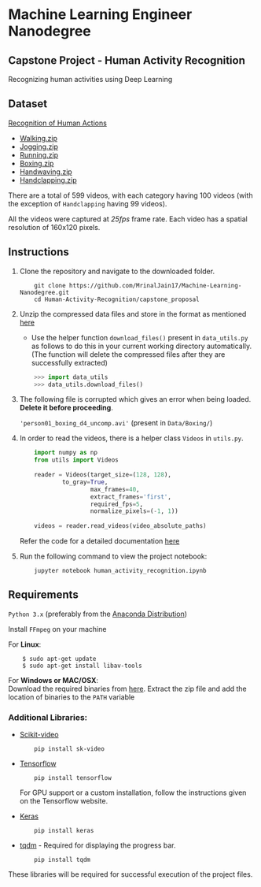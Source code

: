 # Machine Learning Engineer Nanodegree

## Capstone Project - Human Activity Recognition
Recognizing human activities using Deep Learning

## Dataset
[Recognition of Human Actions](http://www.nada.kth.se/cvap/actions/)

- [Walking.zip](http://www.nada.kth.se/cvap/actions/walking.zip)
- [Jogging.zip](http://www.nada.kth.se/cvap/actions/jogging.zip)
- [Running.zip](http://www.nada.kth.se/cvap/actions/running.zip)
- [Boxing.zip](http://www.nada.kth.se/cvap/actions/boxing.zip)
- [Handwaving.zip](http://www.nada.kth.se/cvap/actions/handwaving.zip)
- [Handclapping.zip](http://www.nada.kth.se/cvap/actions/handclapping.zip)

There are a total of 599 videos, with each category having 100 videos (with the exception of `Handclapping` having 99 videos).

All the videos were captured at *25fps* frame rate. Each video has a spatial resolution of 160x120 pixels.

## Instructions
1. Clone the repository and navigate to the downloaded folder.

	```
		git clone https://github.com/MrinalJain17/Machine-Learning-Nanodegree.git
		cd Human-Activity-Recognition/capstone_proposal
	```
2. Unzip the compressed data files and store in the format as mentioned [here](https://github.com/MrinalJain17/Machine-Learning-Nanodegree/blob/master/capstone_proposal/Directory%20Structure%20for%20Data.txt)
	- Use the helper function `download_files()` present in `data_utils.py` as follows to do this in your current working directory automatically. (The function will delete the compressed files after they are successfully extracted)

	```python
		>>> import data_utils
		>>> data_utils.download_files()
	```
3. The following file is corrupted which gives an error when being loaded. **Delete it before proceeding**.

	`'person01_boxing_d4_uncomp.avi'` (present in `Data/Boxing/`)
	
4. In order to read the videos, there is a helper class `Videos` in `utils.py`.

	```python
		import numpy as np
		from utils import Videos
		
		reader = Videos(target_size=(128, 128), 
				to_gray=True, 
                		max_frames=40, 
                		extract_frames='first', 
                		required_fps=5, 
                		normalize_pixels=(-1, 1))
		
		videos = reader.read_videos(video_absolute_paths)
	```
	Refer the code for a detailed documentation [here](https://github.com/MrinalJain17/Human-Activity-Recognition/blob/master/utils.py#L17)

5. Run the following command to view the project notebook:
	
	```
		jupyter notebook human_activity_recognition.ipynb
	```

## Requirements
`Python 3.x` (preferably from the [Anaconda Distribution](https://www.anaconda.com/download/))

Install `FFmpeg` on your machine

For **Linux**:

		$ sudo apt-get update
		$ sudo apt-get install libav-tools

For **Windows or MAC/OSX**:  
Download the required binaries from [here](https://www.ffmpeg.org/download.html). Extract the zip file and add the location of binaries to the `PATH` variable

### Additional Libraries:

- [Scikit-video](http://www.scikit-video.org/stable/)

	```
		pip install sk-video
	```

- [Tensorflow](https://www.tensorflow.org/install/)

	```
		pip install tensorflow
	```
	For GPU support or a custom installation, follow the instructions given on the Tensorflow website.

- [Keras](https://keras.io/#installation)

	```
		pip install keras
	```
- [tqdm](https://pypi.python.org/pypi/tqdm#installation) - Required for displaying the progress bar.

	```
		pip install tqdm
	```

These libraries will be required for successful execution of the project files.
